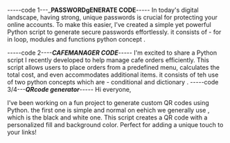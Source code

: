 -----code 1---___PASSWORDgENERATE CODE__-----
In today's digital landscape, having strong, unique passwords is crucial for protecting your online accounts. 
To make this easier, I’ve created a simple yet powerful Python script to generate secure passwords effortlessly.
it consists of - for in loop, modules and functions python concept .

-----code 2----___CAFEMANAGER CODE___-----
I'm excited to share a Python script I recently developed to help manage cafe orders efficiently.
This script allows users to place orders from a predefined menu, calculates the total cost, and even accommodates additional items.
it consists of teh use of two python concepts which are - conditional and dictionary .
-----code 3/4---___QRcode generator___-----
Hi everyone,

I’ve been working on a fun project to generate custom QR codes using Python. 
the first one is simple and normal on eehich we generally use , which is the black and white one.
This script creates a QR code with a personalized fill and background color. Perfect for adding a unique touch to your links!

